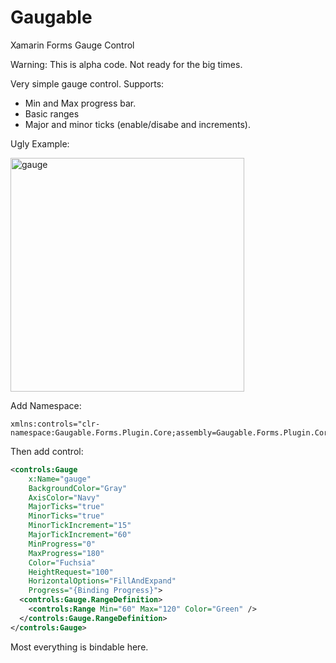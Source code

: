 # Gaugable
Xamarin Forms Gauge Control

Warning: This is alpha code. Not ready for the big times.

Very simple gauge control. Supports:
* Min and Max progress bar.
* Basic ranges
* Major and minor ticks (enable/disabe and increments).

Ugly Example:

<img width="374" alt="gauge" src="https://cloud.githubusercontent.com/assets/1090039/24182352/bc2232e2-0e97-11e7-835e-38ee8343b3eb.png">

Add Namespace:
```
xmlns:controls="clr-namespace:Gaugable.Forms.Plugin.Core;assembly=Gaugable.Forms.Plugin.Core"
```
Then add control:
```XML
<controls:Gauge
    x:Name="gauge"
    BackgroundColor="Gray"
    AxisColor="Navy" 
    MajorTicks="true" 
    MinorTicks="true" 
    MinorTickIncrement="15" 
    MajorTickIncrement="60" 
    MinProgress="0" 
    MaxProgress="180" 
    Color="Fuchsia" 
    HeightRequest="100" 
    HorizontalOptions="FillAndExpand" 
    Progress="{Binding Progress}">
  <controls:Gauge.RangeDefinition>
    <controls:Range Min="60" Max="120" Color="Green" />
  </controls:Gauge.RangeDefinition>
</controls:Gauge>
```

Most everything is bindable here. 
